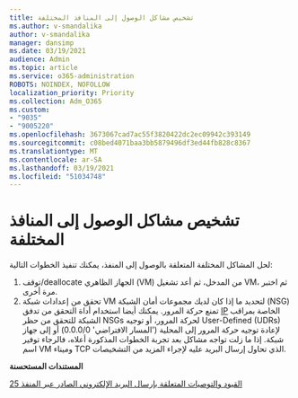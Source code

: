 ```yaml
---
title: تشخيص مشاكل الوصول إلى المنافذ المختلفة
ms.author: v-smandalika
author: v-smandalika
manager: dansimp
ms.date: 03/19/2021
audience: Admin
ms.topic: article
ms.service: o365-administration
ROBOTS: NOINDEX, NOFOLLOW
localization_priority: Priority
ms.collection: Adm_O365
ms.custom:
- "9035"
- "9005220"
ms.openlocfilehash: 3673067cad7ac55f3820422dc2ec09942c393149
ms.sourcegitcommit: c08bed4071baa3bb5879496df3ed44fb828c8367
ms.translationtype: MT
ms.contentlocale: ar-SA
ms.lasthandoff: 03/19/2021
ms.locfileid: "51034748"
---
```

# <a name="diagnostics-for-different-ports-access-issues"></a>تشخيص مشاكل الوصول إلى المنافذ المختلفة

لحل المشاكل المختلفة المتعلقة بالوصول إلى المنفذ، يمكنك تنفيذ الخطوات التالية:

1. توقف/deallocate الجهاز الظاهري (VM) من المدخل، ثم أعد تشغيل VM، ثم اختبر مرة أخرى. 
2. تحقق من إعدادات شبكة VM لتحديد ما إذا كان لديك مجموعات أمان الشبكة (NSG) تمنع حركة المرور. يمكنك أيضا استخدام أداة التحقق من تدفق [IP](https://docs.microsoft.com/azure/network-watcher/network-watcher-ip-flow-verify-overview?WT.mc_id=Portal-Microsoft_Azure_Support) الخاصة بمراقب الشبكة للتحقق من حظر NSGs لحركة المرور، أو توجيه User-Defined (UDRs) لإعادة توجيه حركة المرور إلى المحلية ('المسار الافتراضي' 0.0.0/0) أو إلى جهاز شبكة.
إذا ما زلت تواجه مشاكل بعد تجربة الخطوات المذكورة أعلاه، فالرجاء توفير اسم VM وميناء TCP الذي تحاول إرسال البريد عليه لإجراء المزيد من التشخيصات.

**المستندات المستحسنة**

[القيود والتوصيات المتعلقة بإرسال البريد الإلكتروني الصادر عبر المنفذ 25](https://docs.microsoft.com/azure/virtual-network/troubleshoot-outbound-smtp-connectivity)